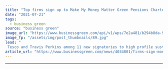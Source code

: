```yaml
---
title: "Top firms sign up to Make My Money Matter Green Pensions Charter"
date: "2021-07-21"
tags: 
  - business green
source: "business green"
image_url: "https://www.businessgreen.com/api/v1/wps/7e2a481/b294b8da-9451-4e25-85d8-7df10eac96ec/4/Richard-Curtis-MFF-2016-185x114.jpg"
image_fp: "/assets/img/post_thumbnails/89.jpg"
lead: "
 Tesco and Travis Perkins among 11 new signatories to high profile sustainable pensions campaign ..."
article_url: "https://www.businessgreen.com/news/4034801/firms-sign-money-matter-green-pensions-charter"
---
```


---
